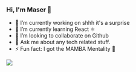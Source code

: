 ### Hi, I'm Maser 👋

- 🔭 I’m currently working on shhh it's a surprise
- 🌱 I’m currently learning React ⚛️
- 👯 I’m looking to collaborate on Github
- 💬 Ask me about any tech related stuff.
- ⚡ Fun fact: I got the MAMBA Mentality 🐍


<img src="https://github-readme-stats.vercel.app/api?username=Maserr&&show_icons=true&title_color=ffffff&icon_color=bb2acf&text_color=daf7dc&bg_color=191919&count_private=true">

